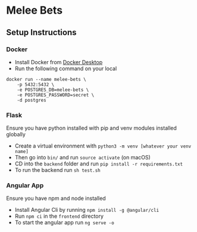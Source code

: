 # Melee Bets

## Setup Instructions

### Docker

- Install Docker from [Docker Desktop](https://www.docker.com/products/docker-desktop/)
- Run the following command on your local 
``` 
docker run --name melee-bets \
    -p 5432:5432 \
    -e POSTGRES_DB=melee-bets \
    -e POSTGRES_PASSWORD=secret \
    -d postgres
```

### Flask
Ensure you have python installed with pip and venv modules installed globally
- Create a virtual environment with `python3 -m venv [whatever your venv name]`
- Then go into `bin/` and run `source activate` (on macOS)
- CD into the `backend` folder and run `pip install -r requirements.txt`
- To run the backend run `sh test.sh`

### Angular App
Ensure you have npm and node installed
- Install Angular Cli by running `npm install -g @angular/cli`
- Run `npm ci` in the `frontend` directory
- To start the angular app run `ng serve -o`